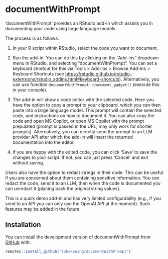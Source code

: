 
<!-- README.md is generated from README.Rmd. Please edit that file -->

# documentWithPrompt

<!-- badges: start -->
<!-- badges: end -->

‘documentWithPrompt’ provides an RStudio add-in which assists you in
documenting your code using large language models.

The process is as follows:

1)  In your R script within RStudio, select the code you want to
    document.

2)  Run the add-in. You can do this by clicking on the “Add-ins”
    dropdown menu in RStudio, and selecting “documentWithPrompt”. You
    can set a keyboard shortcut for this via Tools \> Add-ins \> Browse
    Add-ins \> Keyboard Shortcuts (see
    <https://rstudio.github.io/rstudio-extensions/rstudio_addins.html#keyboard-shorcuts>).
    Alternatively, you can use function
    `documentWithPrompt::document_gadget()` (execute this in your
    console).

3)  The add-in will show a code editor with the selected code. Here you
    have the option to copy a prompt to your clipboard, which you can
    then paste into a large language model. This prompt will contain the
    selected code, and instructions on how to document it. You can also
    copy the code and open MS Copilot, or open MS Copilot with the
    prompt prepulated (prompt is passed in the URL; may only work for
    shorter prompts). Alternatively, you can directly send the prompt to
    an LLM provider API after which the add-in will insert the returned
    documentation into the editor.

4)  If you are happy with the edited code, you can click ‘Save’ to save
    the changes to your script. If not, you can just press ‘Cancel’ and
    exit without saving.

Users also have the option to redact strings in their code. This can be
useful if you are concerned about them containing sensitive information.
You can redact the code, send it to an LLM, then when the code is
documented you can unredact it (placing back the original string
values).

This is a quick demo add-in and has very limited configurability (e.g.,
if you send to an API you can only use the OpenAI API at the moment).
Such features may be added in the future.

## Installation

You can install the development version of documentWithPrompt from
[GitHub](https://github.com/) with:

``` r
remotes::install_github("lukakoning/documentWithPrompt")
```
